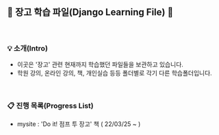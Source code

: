 ## 📖 장고 학습 파일(Django Learning File) 📖
<br>

### 💡 소개(Intro)
- 이곳은 '장고' 관련 현재까지 학습했던 파일들을 보관하고 있습니다.
- 학원 강의, 온라인 강의, 책, 개인실습 등등 폴더별로 각기 다른 학습폴더입니다. 

<br>

### 📋 진행 목록(Progress List)
- mysite : 'Do it! 점프 투 장고' 책 ( 22/03/25 ~ )

<br>
